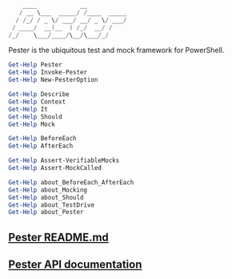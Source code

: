 ```powershell
    ____            __           
   / __ \___  _____/ /____  _____
  / /_/ / _ \/ ___/ __/ _ \/ ___/
 / ____/  __(__  ) /_/  __/ /    
/_/    \___/____/\__/\___/_/   
```

Pester is the ubiquitous test and mock framework for PowerShell.


```powershell
Get-Help Pester
Get-Help Invoke-Pester
Get-Help New-PesterOption
```

```powershell
Get-Help Describe
Get-Help Context
Get-Help It
Get-Help Should
Get-Help Mock
```

```powershell
Get-Help BeforeEach
Get-Help AfterEach
```

```powershell
Get-Help Assert-VerifiableMocks
Get-Help Assert-MockCalled
```

```powershell
Get-Help about_BeforeEach_AfterEach
Get-Help about_Mocking
Get-Help about_Should
Get-Help about_TestDrive
Get-Help about_Pester
```


## [Pester README.md](https://github.com/pester/Pester/README.md)  
## [Pester API documentation](https://github.com/pester/Pester/docs/api/api.html)

